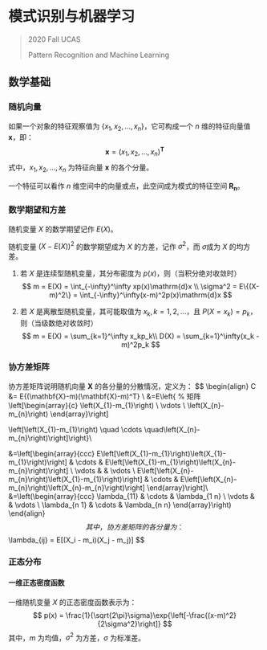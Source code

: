 # 模式识别与机器学习

> 2020 Fall UCAS
> 
> Pattern Recognition and Machine Learning

## 数学基础

### 随机向量

如果一个对象的特征观察值为 $\{x_1, x_2, ..., x_n\}$，它可构成一个 $n$ 维的特征向量值 $\mathbf{x}$，即：
$$
\mathbf{x} = (x_1, x_2, ..., x_n)^\mathbf{T}
$$
式中，$x_1, x_2, ...,x_n$ 为特征向量 $\mathbf{x}$ 的各个分量。

一个特征可以看作 $n$ 维空间中的向量或点，此空间成为模式的特征空间 $\mathbf{R_n}$。

### 数学期望和方差

随机变量 $X$ 的数学期望记作 $E(X)$。

随机变量 $(X-E(X))^2$ 的数学期望成为 $X$ 的方差，记作 $\sigma^2$，而 $\sigma$成为 $X$ 的均方差。

1. 若 $X$ 是连续型随机变量，其分布密度为 $p(x)$，则（当积分绝对收敛时）
   $$
   m = E(X) = \int_{-\infty}^\infty xp(x)\mathrm{d}x \\
   \sigma^2 = E\{(X-m)^2\} = \int_{-\infty}^\infty(x-m)^2p(x)\mathrm{d}x
   $$

2. 若 $X$ 是离散型随机变量，其可能取值为 $x_k, k = 1, 2, ...$，且 $P(X=x_k) = p_k$，则（当级数绝对收敛时）
   $$
   m = E(X) = \sum_{k=1}^\infty x_kp_k\\
   D(X) = \sum_{k=1}^\infty(x_k - m)^2p_k
   $$

### 协方差矩阵

协方差矩阵说明随机向量 $\mathbf{X}$ 的各分量的分散情况，定义为：
$$
\begin{align}
C &= E\{(\mathbf{X}-m)(\mathbf{X}-m)^T\} \\
&=E\left\{
% 矩阵
\left[\begin{array}{c}
\left(X_{1}-m_{1}\right) \\
\vdots \\
\left(X_{n}-m_{n}\right)
\end{array}\right]

\left[\left(X_{1}-m_{1}\right) \quad \cdots \quad\left(X_{n}-m_{n}\right)\right]\right\}\\


&=\left[\begin{array}{ccc}
E\left[\left(X_{1}-m_{1}\right)\left(X_{1}-m_{1}\right)\right] & \cdots & E\left[\left(X_{1}-m_{1}\right)\left(X_{n}-m_{n}\right)\right] \\
\vdots & & \vdots \\
E\left[\left(X_{n}-m_{n}\right)\left(X_{1}-m_{1}\right)\right] & \cdots & E\left[\left(X_{n}-m_{n}\right)\left(X_{n}-m_{n}\right)\right]
\end{array}\right]\\
&=\left(\begin{array}{ccc}
\lambda_{11} & \cdots & \lambda_{1 n} \\
\vdots & & \vdots \\
\lambda_{n 1} & \cdots & \lambda_{n n}
\end{array}\right)
\end{align}
$$
其中，协方差矩阵的各分量为：
$$
\lambda_{ij} = E[(X_i - m_i)(X_j - m_j)]
$$

### 正态分布

#### 一维正态密度函数

一维随机变量 $X$ 的正态密度函数表示为：
$$
p(x) = \frac{1}{\sqrt{2\pi}\sigma}\exp{\left[-\frac{(x-m)^2}{2\sigma^2}\right]}
$$
其中，$m$ 为均值，$\sigma^2$ 为方差，$\sigma$ 为标准差。



